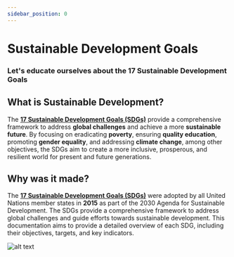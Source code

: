 ```yaml
---
sidebar_position: 0
---
```


# Sustainable Development Goals

### Let's educate ourselves about the 17 Sustainable Development Goals

## What is Sustainable Development?

The **[17 Sustainable Development Goals (SDGs)](https://sdgs.un.org/goals)** provide a comprehensive framework to address **global challenges** and achieve a more **sustainable future**. By focusing on eradicating **poverty**, ensuring **quality education**, promoting **gender equality**, and addressing **climate change**, among other objectives, the SDGs aim to create a more inclusive, prosperous, and resilient world for present and future generations.

## Why was it made?

The **[17 Sustainable Development Goals (SDGs)](https://sdgs.un.org/goals)** were adopted by all United Nations member states in **2015** as part of the 2030 Agenda for Sustainable Development. The SDGs provide a comprehensive framework to address global challenges and guide efforts towards sustainable development. This documentation aims to provide a detailed overview of each SDG, including their objectives, targets, and key indicators.

![alt text](https://www.un.org/sites/un2.un.org/files/field/image/2022/10/sdgs.png)
